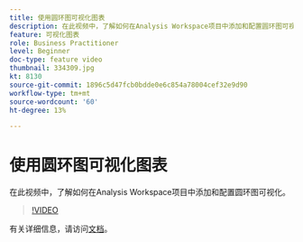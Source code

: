 ```yaml
---
title: 使用圆环图可视化图表
description: 在此视频中，了解如何在Analysis Workspace项目中添加和配置圆环图可视化。
feature: 可视化图表
role: Business Practitioner
level: Beginner
doc-type: feature video
thumbnail: 334309.jpg
kt: 8130
source-git-commit: 1896c5d47fcb0bdde0e6c854a78004cef32e9d90
workflow-type: tm+mt
source-wordcount: '60'
ht-degree: 13%

---
```



# 使用圆环图可视化图表

在此视频中，了解如何在Analysis Workspace项目中添加和配置圆环图可视化。

>[!VIDEO](https://video.tv.adobe.com/v/334309/?quality=12&learn=on)

有关详细信息，请访问[文档](https://experienceleague.adobe.com/docs/analytics/analyze/analysis-workspace/visualizations/donut.html?lang=en)。
